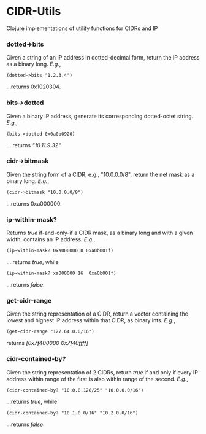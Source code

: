 # CIDR-Utils
Clojure implementations of utility functions for CIDRs and IP

### dotted->bits  
Given a string of an IP address in dotted-decimal form, return the IP address as a binary long.  *E.g.*,   
```
(dotted->bits "1.2.3.4")
``` 
...returns 0x1020304.

### bits->dotted
Given a binary IP address, generate its corresponding dotted-octet string. *E.g.*,
```
(bits->dotted 0x0a0b0920)
```
... returns *"10.11.9.32"*

### cidr->bitmask
Given the string form of a CIDR, e.g., "10.0.0.0/8", return the net mask as a binary long. *E.g.*, 
```
(cidr->bitmask "10.0.0.0/8")
``` 
...returns 0xa000000.

### ip-within-mask?
Returns *true* if-and-only-if a CIDR mask, as a binary long and with a given width, contains an IP address. *E.g.*, 
```
(ip-within-mask? 0xa000000 8 0xa0b001f)
```
... returns *true*,  while 
```
(ip-within-mask? xa000000 16  0xa0b001f)
``` 
...returns *false*.

### get-cidr-range
Given the string representation of a CIDR, return a vector containing the lowest and highest IP address within that CIDR, as binary ints. *E.g.*,

```
(get-cidr-range "127.64.0.0/16")
```
returns *[0x7f400000 0x7f40ffff]*

### cidr-contained-by?
Given the string representation of 2 CIDRs, return *true* if and only if every IP address within range of the first is also within range of the second. *E.g.*,
```
(cidr-contained-by? "10.0.8.128/25" "10.0.0.0/16")
```
...returns *true*, while
```
(cidr-contained-by? "10.1.0.0/16" "10.2.0.0/16")
```
...returns *false*. 
